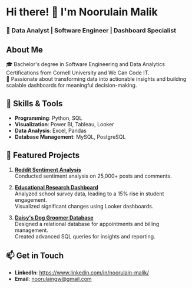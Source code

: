 # Hi there! 👋 I'm Noorulain Malik

### 🚀 Data Analyst | Software Engineer | Dashboard Specialist

## About Me
🎓 Bachelor's degree in Software Engineering and Data Analytics Certifications from Cornell University and We Can Code IT.  
🌟 Passionate about transforming data into actionable insights and building scalable dashboards for meaningful decision-making.

## 🔧 Skills & Tools
- **Programming**: Python, SQL  
- **Visualization**: Power BI, Tableau, Looker  
- **Data Analysis**: Excel, Pandas  
- **Database Management**: MySQL, PostgreSQL  

## 💼 Featured Projects
1. **[Reddit Sentiment Analysis](https://github.com/Noorulain-Malik/CrowdStrike-Microsoft-Outage-Impact-Analysis.git)**  
   Conducted sentiment analysis on 25,000+ posts and comments.

2. **[Educational Research Dashboard](link-to-repo)**  
   Analyzed school survey data, leading to a 15% rise in student engagement.  
   Visualized significant changes using Looker dashboards.  

3. **[Daisy's Dog Groomer Database](link-to-repo)**  
   Designed a relational database for appointments and billing management.  
   Created advanced SQL queries for insights and reporting.


## 📫 Get in Touch
- **LinkedIn**: https://www.linkedin.com/in/noorulain-malik/
- **Email**: noorulaingw@gmail.com
